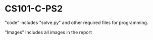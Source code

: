 # CS101-C-PS2
"code" includes "solve.py" and other required files for programming.

"Images" Includes all images in the report
